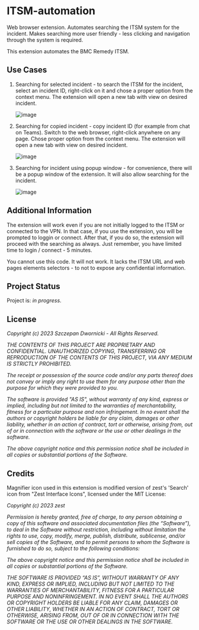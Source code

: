 # ITSM-automation
Web browser extension. Automates searching the ITSM system for the incident. Makes searching more user friendly - less clicking and navigation through the system is required.

This extension automates the BMC Remedy ITSM.


## Use Cases
1. Searching for selected incident - to search the ITSM for the incident, select an incident ID, right-click on it and chose a proper option from the context menu. The extension will open a new tab with view on desired incident.

   ![image](https://github.com/kosmolub01/ITSM-automation/assets/72302279/97676de0-116a-42dd-979e-3169a0b06c86)
   

3. Searching for copied incident - copy incident ID (for example from chat on Teams). Switch to the web browser, right-click anywhere on any page. Chose proper option from the context menu. The extension will open a new tab with view on desired incident.

   ![image](https://github.com/kosmolub01/ITSM-automation/assets/72302279/4488efb1-0704-4510-b233-97510f297464)


4. Searching for incident using popup window - for convenience, there will be a popup window of the extension. It will also allow searching for the incident.

   ![image](https://github.com/kosmolub01/ITSM-automation/assets/72302279/bb497774-a33b-4927-851b-8b5a4d584cee)


## Additional Information
The extension will work even if you are not initially logged to the ITSM or connected to the VPN. In that case, if you use the extension, you will be prompted to loggin or connect. After that, if you do so, the extension will proceed with the searching as always. Just remember, you have limited time to login / connect - 5 minutes.

You cannot use this code. It will not work. It lacks the ITSM URL and web pages elements selectors - to not to expose any confidential information. 


## Project Status
Project is: _in progress_.

## License 
_Copyright (c) 2023 Szczepan Dwornicki - All Rights Reserved._

_THE CONTENTS OF THIS PROJECT ARE PROPRIETARY AND CONFIDENTIAL.
UNAUTHORIZED COPYING, TRANSFERRING OR REPRODUCTION OF THE CONTENTS OF THIS PROJECT, VIA ANY MEDIUM IS STRICTLY PROHIBITED._

_The receipt or possession of the source code and/or any parts thereof does not convey or imply any right to use them
for any purpose other than the purpose for which they were provided to you._

_The software is provided "AS IS", without warranty of any kind, express or implied, including but not limited to
the warranties of merchantability, fitness for a particular purpose and non infringement.
In no event shall the authors or copyright holders be liable for any claim, damages or other liability,
whether in an action of contract, tort or otherwise, arising from, out of or in connection with the software
or the use or other dealings in the software._

_The above copyright notice and this permission notice shall be included in all copies or substantial portions of the Software._

## Credits
Magnifier icon used in this extension is modified version of zest's 'Search' icon from \"Zest Interface Icons\", licensed under the MIT License:

_Copyright (c) 2023 zest_

_Permission is hereby granted, free of charge, to any person obtaining a copy of this software and associated documentation files (the “Software”), to deal in the Software without restriction, including without limitation the rights to use, copy, modify, merge, publish, distribute, sublicense, and/or sell copies of the Software, and to permit persons to whom the Software is furnished to do so, subject to the following conditions:_

_The above copyright notice and this permission notice shall be included in all copies or substantial portions of the Software._

_THE SOFTWARE IS PROVIDED “AS IS”, WITHOUT WARRANTY OF ANY KIND, EXPRESS OR IMPLIED, INCLUDING BUT NOT LIMITED TO THE WARRANTIES OF MERCHANTABILITY, FITNESS FOR A PARTICULAR PURPOSE AND NONINFRINGEMENT. IN NO EVENT SHALL THE AUTHORS OR COPYRIGHT HOLDERS BE LIABLE FOR ANY CLAIM, DAMAGES OR OTHER LIABILITY, WHETHER IN AN ACTION OF CONTRACT, TORT OR OTHERWISE, ARISING FROM, OUT OF OR IN CONNECTION WITH THE SOFTWARE OR THE USE OR OTHER DEALINGS IN THE SOFTWARE._
